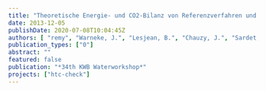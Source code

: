 ```yaml
---
title: "Theoretische Energie- und CO2-Bilanz von Referenzverfahren und HTC-Prozess bei der Entsorgung kommunaler Klärschlämme"
date: 2013-12-05
publishDate: 2020-07-08T10:04:45Z
authors: [ "remy", "Warneke, J.", "Lesjean, B.", "Chauzy, J.", "Sardet, C." ]
publication_types: ["0"]
abstract: ""
featured: false
publication: "*34th KWB Waterworkshop*"
projects: ["htc-check"]
---
```


